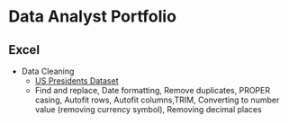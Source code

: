 # Data Analyst Portfolio

## Excel
- Data Cleaning
   - [US Presidents Dataset](https://github.com/annakatrinatejero/portfolio/blob/main/Excel%20-%20Data%20Cleaning%20(US%20Presidents%20Dataset).xlsx)
   -    Find and replace, Date formatting, Remove duplicates, PROPER casing, Autofit rows, Autofit columns,TRIM, Converting to number value (removing currency symbol), Removing decimal places

